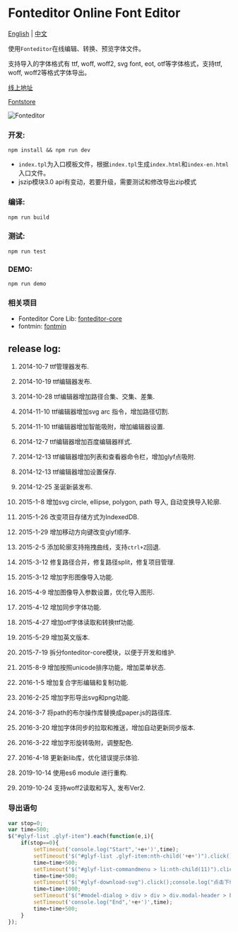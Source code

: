 Fonteditor Online Font Editor
==========

[English](./README.md) | [中文](./README.zh-CN.md)

使用`Fonteditor`在线编辑、转换、预览字体文件。

支持导入的字体格式有 ttf, woff, woff2, svg font, eot, otf等字体格式，支持ttf, woff, woff2等格式字体导出。

[线上地址](https://kekee000.github.io/fonteditor/)

[Fontstore](http://fontstore.baidu.com/static/editor/index.html)

![Fonteditor](./fonteditor-zh.jpg)

### 开发:

```
npm install && npm run dev
```

* `index.tpl`为入口模板文件，根据`index.tpl`生成`index.html`和`index-en.html`入口文件。
* jszip模块3.0 api有变动，若要升级，需要测试和修改导出zip模式

### 编译:

```
npm run build
```

### 测试:

```
npm run test
```

### DEMO:

```
npm run demo
```

### 相关项目

+ Fonteditor Core Lib: [fonteditor-core](https://github.com/kekee000/fonteditor-core)
+ fontmin: [fontmin](https://github.com/ecomfe/fontmin)

## release log:


1. 2014-10-7 ttf管理器发布.

2. 2014-10-19 ttf编辑器发布.

3. 2014-10-28 ttf编辑器增加路径合集、交集、差集.

4. 2014-11-10 ttf编辑器增加svg arc 指令，增加路径切割.

5. 2014-11-10 ttf编辑器增加智能吸附，增加编辑器设置.

6. 2014-12-7 ttf编辑器增加百度编辑器样式.

7. 2014-12-13 ttf编辑器增加列表和查看器命令栏，增加glyf点吸附.

8. 2014-12-13 ttf编辑器增加设置保存.

9. 2014-12-25 圣诞新装发布.

10. 2015-1-8 增加svg circle, ellipse, polygon, path 导入, 自动变换导入轮廓.

11. 2015-1-26 改变项目存储方式为IndexedDB.

12. 2015-1-29 增加移动方向键改变glyf顺序.

13. 2015-2-5 添加轮廓支持拖拽曲线，支持`ctrl+Z`回退.

14. 2015-3-12 修复路径合并，修复路径split，修复项目管理.

15. 2015-3-12 增加字形图像导入功能.

16. 2015-4-9 增加图像导入参数设置，优化导入图形.

17. 2015-4-12 增加同步字体功能.

18. 2015-4-27 增加otf字体读取和转换ttf功能.

19. 2015-5-29 增加英文版本.

20. 2015-7-19 拆分fonteditor-core模块，以便于开发和维护.

21. 2015-8-9 增加按照unicode排序功能，增加菜单状态.

22. 2016-1-5 增加复合字形编辑和复制功能.

23. 2016-2-25 增加字形导出svg和png功能.

24. 2016-3-7 将path的布尔操作库替换成paper.js的路径库.

25. 2016-3-20 增加字体同步的拉取和推送，增加自动更新同步版本.

26. 2016-3-22 增加字形旋转吸附，调整配色.

27. 2016-4-18 更新新lib库，优化错误提示体验.

28. 2019-10-14 使用es6 module 进行重构.

29. 2019-10-24 支持woff2读取和写入, 发布Ver2.



### 导出语句
```js
var stop=0;
var time=500;
$("#glyf-list .glyf-item").each(function(e,i){
	if(stop==0){
		setTimeout('console.log("Start",'+e+')',time); 
		setTimeout('$("#glyf-list .glyf-item:nth-child('+e+')").click();console.log("选中",'+e+');',time); 
		time=time+500;
		setTimeout('$("#glyf-list-commandmenu > li:nth-child(11)").click();console.log("点击导出",'+e+')',time); 
		time=time+500;
		setTimeout('$("#glyf-download-svg").click();console.log("点击下载SVG",'+e+')',time); 
		time=time+1000;
		setTimeout('$("#model-dialog > div > div > div.modal-header > button > span:nth-child(1)").click();console.log("关闭弹框",'+e+')',time); 
		setTimeout('console.log("End",'+e+')',time); 
		time=time+500;
	}
});
```
